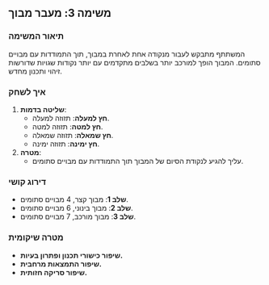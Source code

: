 ## משימה 3: מעבר מבוך

### תיאור המשימה
המשתתף מתבקש לעבור מנקודה אחת לאחרת במבוך, תוך התמודדות עם מבויים סתומים. המבוך הופך למורכב יותר בשלבים מתקדמים עם יותר נקודות שגויות שדורשות זיהוי ותכנון מחדש.

### איך לשחק
1. **שליטה בדמות**:
   - **חץ למעלה**: תזוזה למעלה.
   - **חץ למטה**: תזוזה למטה.
   - **חץ שמאלה**: תזוזה שמאלה.
   - **חץ ימינה**: תזוזה ימינה.
2. **מטרה**:
   - עליך להגיע לנקודת הסיום של המבוך תוך התמודדות עם מבויים סתומים.

### דירוג קושי
- **שלב 1**: מבוך קצר, 4 מבויים סתומים.
- **שלב 2**: מבוך בינוני, 6 מבויים סתומים.
- **שלב 3**: מבוך מורכב, 7 מבויים סתומים.

### מטרה שיקומית
- **שיפור כישורי תכנון ופתרון בעיות.**
- **שיפור התמצאות מרחבית.**
- **שיפור סריקה חזותית.**
